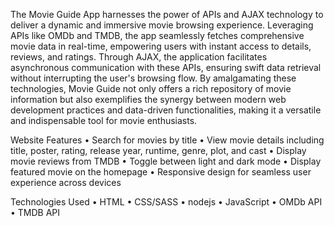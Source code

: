 The Movie Guide App harnesses the power of APIs and AJAX technology to deliver a dynamic and immersive movie browsing experience. Leveraging APIs like OMDb and TMDB, the app seamlessly fetches comprehensive movie data in real-time, empowering users with instant access to details, reviews, and ratings. Through AJAX, the application facilitates asynchronous communication with these APIs, ensuring swift data retrieval without interrupting the user's browsing flow. By amalgamating these technologies, Movie Guide not only offers a rich repository of movie information but also exemplifies the synergy between modern web development practices and data-driven functionalities, making it a versatile and indispensable tool for movie enthusiasts.

Website Features
•	Search for movies by title
•	View movie details including title, poster, rating, release year, runtime, genre, plot, and cast
•	Display movie reviews from TMDB
•	Toggle between light and dark mode
•	Display featured movie on the homepage
•	Responsive design for seamless user experience across devices

Technologies Used
•	HTML
•	CSS/SASS
•	nodejs
•	JavaScript
•	OMDb API
•	TMDB API
